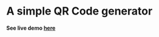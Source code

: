 A simple QR Code generator
================

**See live demo [here](https://luc4sguilherme.github.io/qrcode-generator/)**
